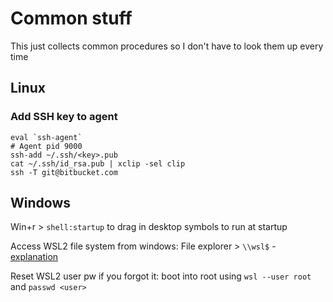 # Common stuff
This just collects common procedures so I don't have to look them up every time

## Linux

### Add SSH key to agent
```
eval `ssh-agent`
# Agent pid 9000
ssh-add ~/.ssh/<key>.pub
cat ~/.ssh/id_rsa.pub | xclip -sel clip
ssh -T git@bitbucket.com
```

## Windows

Win+r > `shell:startup` to drag in desktop symbols to run at startup

Access WSL2 file system from windows: File explorer > `\\wsl$` - [explanation](https://devblogs.microsoft.com/commandline/access-linux-filesystems-in-windows-and-wsl-2/)

Reset WSL2 user pw if you forgot it: boot into root using `wsl --user root` and `passwd <user>`
